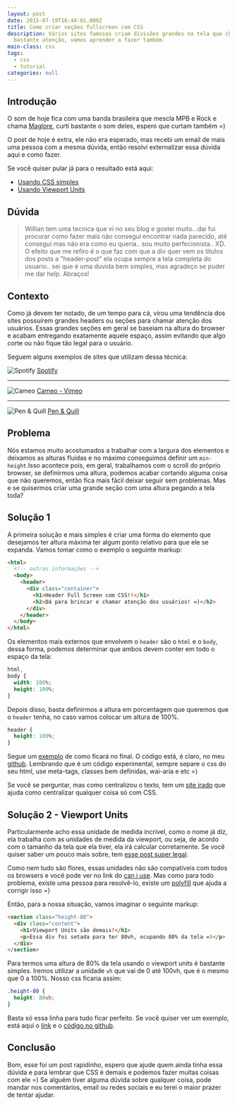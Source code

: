 ```yaml
---
layout: post
date: 2015-07-19T16:44:01.000Z
title: Como criar seções fullscreen com CSS
description: Vários sites famosos criam divisões grandes na tela que chamam
  bastante atenção, vamos aprender a fazer também.
main-class: css
tags:
  - css
  - tutorial
categories: null
---
```


## Introdução

O som de hoje fica com uma banda brasileira que mescla MPB e Rock e chama [Maglore](https://open.spotify.com/artist/24me6m3bV7l2rnUwaXV0Tj), curti bastante o som deles, espero que curtam também =)

O post de hoje é extra, ele não era esperado, mas recebi um email de mais uma pessoa com a mesma dúvida, então resolvi externalizar essa dúvida aqui e como fazer.

Se você quiser pular já para o resultado está aqui:

- [Usando CSS simples](https://labs.willianjusten.com.br/full-screen-sections/height-100.html)
- [Usando Viewport Units](https://labs.willianjusten.com.br/full-screen-sections/viewport.html)

## Dúvida

> Willian tem uma tecnica que vi no seu blog e gostei muito...dai fui procurar como fazer mais não consegui encontrar nada parecido, até consegui mas não era como eu queria.. sou muito perfecionista.. XD. O efeito que me refiro é o que faz com que a div quer vem os titulos dos posts a "header-post" ela ocupa sempre a tela completa do usuario.. sei que é uma duvida bem simples, mas agradeço se puder me dar help. Abraços!

## Contexto

Como já devem ter notado, de um tempo para cá, virou uma tendência dos sites possuírem grandes headers ou seções para chamar atenção dos usuários. Essas grandes seções em geral se baseiam na altura do browser e acabam entregando exatamente aquele espaço, assim evitando que algo corte ou não fique tão legal para o usuário.

Seguem alguns exemplos de sites que utilizam dessa técnica:

![Spotify](/assets/img/header-full/header-4.png)
[Spotify](https://www.spotify.com/br/)

---

![Cameo](/assets/img/header-full/header-1.png)
[Cameo - Vimeo](https://vimeo.com/cameo)

---

![Pen & Quill](/assets/img/header-full/header-3.png)
[Pen & Quill](http://penandquill.net/)

## Problema

Nós estamos muito acostumados a trabalhar com a largura dos elementos e deixamos as alturas fluidas e no máximo conseguimos definir um `min-height`.Isso acontece pois, em geral, trabalhamos com o scroll do próprio browser, se definirmos uma altura, podemos acabar cortando alguma coisa que não queremos, então fica mais fácil deixar seguir sem problemas. Mas e se quisermos criar uma grande seção com uma altura pegando a tela toda?

## Solução 1

A primeira solução e mais simples é criar uma forma do elemento que desejamos ter altura máxima ter algum ponto relativo para que ele se expanda. Vamos tomar como o exemplo o seguinte markup:

```html
<html>
  <!-- outras informações -->
  <body>
    <header>
      <div class="container">
        <h1>Header Full Screen com CSS!!</h1>
        <h2>Dá para brincar e chamar atenção dos usuários! =)</h2>
      </div>
    </header>
  </body>
</html>
```

Os elementos mais externos que envolvem o `header` são o `html` e o `body`, dessa forma, podemos determinar que ambos devem conter em todo o espaço da tela:

```css
html,
body {
  width: 100%;
  height: 100%;
}
```

Depois disso, basta definirmos a altura em porcentagem que queremos que o `header` tenha, no caso vamos colocar um altura de 100%.

```css
header {
  height: 100%;
}
```

Segue um [exemplo](https://labs.willianjusten.com.br/full-screen-sections/height-100.html) de como ficará no final. O código está, é claro, no meu [github](https://github.com/willianjusten/labs/blob/gh-pages/full-screen-sections/height-100.html). Lembrando que é um código experimental, sempre separe o css do seu html, use meta-tags, classes bem definidas, wai-aria e etc =)

Se você se perguntar, mas como centralizou o texto, tem um [site irado](http://howtocenterincss.com/) que ajuda como centralizar qualquer coisa só com CSS.

## Solução 2 - Viewport Units

Particularmente acho essa unidade de medida incrível, como o nome já diz, ela trabalha com as unidades de medida da viewport, ou seja, de acordo com o tamanho da tela que ela tiver, ela irá calcular corretamente. Se você quiser saber um pouco mais sobre, tem [esse post super legal](http://desenvolvimentoparaweb.com/css/unidades-css-rem-vh-vw-vmin-vmax-ex-ch/).

Como nem tudo são flores, essas unidades não são compatíveis com todos os browsers e você pode ver no link do [can i use](http://caniuse.com/#feat=viewport-units). Mas como para todo problema, existe uma pessoa para resolvê-lo, existe um [polyfill](https://github.com/rodneyrehm/viewport-units-buggyfill) que ajuda a corrigir isso =)

Então, para a nossa situação, vamos imaginar o seguinte markup:

```html
<section class="height-80">
  <div class="content">
    <h1>Viewport Units são demais!</h1>
    <p>Essa div foi setada para ter 80vh, ocupando 80% da tela =)</p>
  </div>
</section>
```

Para termos uma altura de 80% da tela usando o viewport units é bastante simples. Iremos utilizar a unidade `vh` que vai de 0 até 100vh, que é o mesmo que 0 a 100%. Nosso css ficaria assim:

```css
.height-80 {
  height: 80vh;
}
```

Basta só essa linha para tudo ficar perfeito. Se você quiser ver um exemplo, está aqui o [link](https://labs.willianjusten.com.br/full-screen-sections/viewport.html) e o [código no github](https://github.com/willianjusten/labs/blob/gh-pages/full-screen-sections/viewport.html).

## Conclusão

Bom, esse foi um post rapidinho, espero que ajude quem ainda tinha essa dúvida e para lembrar que CSS é demais e podemos fazer muitas coisas com ele =)
Se alguém tiver alguma dúvida sobre qualquer coisa, pode mandar nos comentários, email ou redes sociais e eu terei o maior prazer de tentar ajudar.
